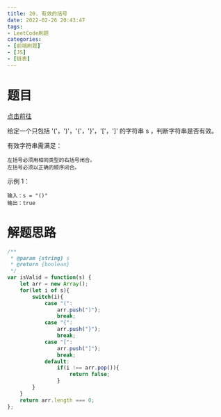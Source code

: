 ```yaml
---
title: 20. 有效的括号
date: 2022-02-26 20:43:47
tags:
- LeetCode刷题
categories:
- [前端刷题]
- [JS]
- [链表]
---
```


# 题目

[点击前往](https://leetcode-cn.com/problems/valid-parentheses)

给定一个只包括 '('，')'，'{'，'}'，'['，']' 的字符串 s ，判断字符串是否有效。

有效字符串需满足：

    左括号必须用相同类型的右括号闭合。
    左括号必须以正确的顺序闭合。

示例 1：
```
输入：s = "()"
输出：true
```

# 解题思路

```js
/**
 * @param {string} s
 * @return {boolean}
 */
var isValid = function(s) {
    let arr = new Array();
    for(let i of s){
        switch(i){
            case "(":
                arr.push(")");
                break;
            case "{":
                arr.push("}");
                break;
            case "[":
                arr.push("]");
                break;
            default:
                if(i !== arr.pop()){
                    return false;
                }
        }        
    }
    return arr.length === 0;
};
```